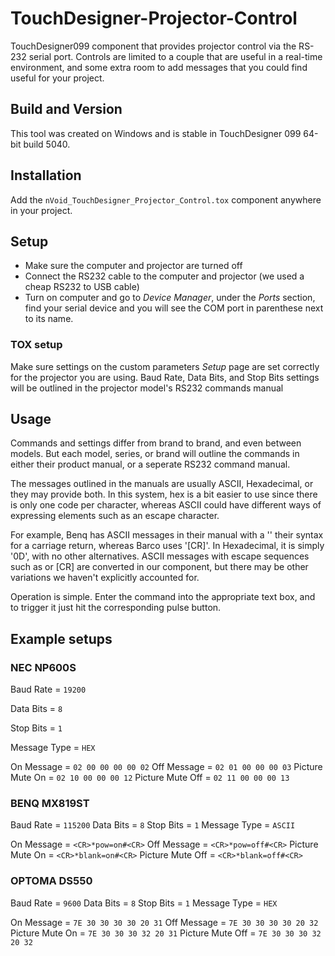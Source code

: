 # TouchDesigner-Projector-Control

TouchDesigner099 component that provides projector control via the RS-232 serial port. Controls are limited to a couple that are useful in a real-time environment, and some extra room to add messages that you could find useful for your project.

## Build and Version
This tool was created on Windows and is stable in TouchDesigner 099 64-bit build 5040.

## Installation
Add the ```nVoid_TouchDesigner_Projector_Control.tox``` component anywhere in your project.

## Setup
- Make sure the computer and projector are turned off
- Connect the RS232 cable to the computer and projector (we used a cheap RS232 to USB cable)
- Turn on computer and go to *Device Manager*, under the *Ports* section, find your serial device and you will see the COM port in parenthese next to its name.

### TOX setup
Make sure settings on the custom parameters *Setup* page are set correctly for the projector you are using. Baud Rate, Data Bits, and Stop Bits settings will be outlined in the projector model's RS232 commands manual

## Usage
Commands and settings differ from brand to brand, and even between models. But each model, series, or brand will outline the commands in either their product manual, or a seperate RS232 command manual.

The messages outlined in the manuals are usually ASCII, Hexadecimal, or they may provide both. In this system, hex is a bit easier to use since there is only one code per character, whereas ASCII could have different ways of expressing elements such as an escape character.

For example, Benq has ASCII messages in their manual with a '<CR>' their syntax for a carriage return, whereas Barco uses '[CR]'. In Hexadecimal, it is simply '0D', with no other alternatives. ASCII messages with escape sequences such as <CR> or [CR] are converted in our component, but there may be other variations we haven't explicitly accounted for.

Operation is simple. Enter the command into the appropriate text box, and to trigger it just hit the corresponding pulse button.

## Example setups

### NEC NP600S
Baud Rate = ```19200```

Data Bits = ```8```

Stop Bits = ```1```

Message Type = ```HEX```


On Message = ```02 00 00 00 00 02```
Off Message = ```02 01 00 00 00 03```
Picture Mute On = ```02 10 00 00 00 12```
Picture Mute Off = ```02 11 00 00 00 13```

### BENQ MX819ST
Baud Rate = ```115200```
Data Bits = ```8```
Stop Bits = ```1```
Message Type = ```ASCII```

On Message = ```<CR>*pow=on#<CR>```
Off Message = ```<CR>*pow=off#<CR>```
Picture Mute On = ```<CR>*blank=on#<CR>```
Picture Mute Off = ```<CR>*blank=off#<CR>```

### OPTOMA DS550
Baud Rate = ```9600```
Data Bits = ```8```
Stop Bits = ```1```
Message Type = ```HEX```

On Message = ```7E 30 30 30 30 20 31```
Off Message = ```7E 30 30 30 30 20 32```
Picture Mute On = ```7E 30 30 30 32 20 31```
Picture Mute Off = ```7E 30 30 30 32 20 32```
